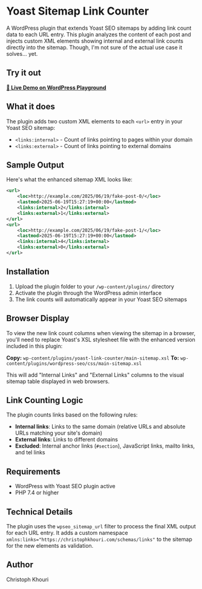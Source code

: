 # Yoast Sitemap Link Counter

A WordPress plugin that extends Yoast SEO sitemaps by adding link count data to each URL entry. This plugin analyzes the content of each post and injects custom XML elements showing internal and external link counts directly into the sitemap. Though, I'm not sure of the actual use case it solves... yet.

## Try it out

**[🚀 Live Demo on WordPress Playground](https://playground.wordpress.net/?blueprint-url=https://raw.githubusercontent.com/stoph/yoast-sitemap-link-counter/refs/heads/main/blueprints/blueprint.json)**

## What it does

The plugin adds two custom XML elements to each `<url>` entry in your Yoast SEO sitemap:

- `<links:internal>` - Count of links pointing to pages within your domain
- `<links:external>` - Count of links pointing to external domains

## Sample Output

Here's what the enhanced sitemap XML looks like:

```xml
<url>
    <loc>http://example.com/2025/06/19/fake-post-0/</loc>
    <lastmod>2025-06-19T15:27:19+00:00</lastmod>
    <links:internal>2</links:internal>
    <links:external>1</links:external>
</url>
<url>
    <loc>http://example.com/2025/06/19/fake-post-1/</loc>
    <lastmod>2025-06-19T15:27:19+00:00</lastmod>
    <links:internal>4</links:internal>
    <links:external>0</links:external>
</url>
```

## Installation

1. Upload the plugin folder to your `/wp-content/plugins/` directory
2. Activate the plugin through the WordPress admin interface
3. The link counts will automatically appear in your Yoast SEO sitemaps

## Browser Display

To view the new link count columns when viewing the sitemap in a browser, you'll need to replace Yoast's XSL stylesheet file with the enhanced version included in this plugin:

**Copy:** `wp-content/plugins/yoast-link-counter/main-sitemap.xsl`
**To:** `wp-content/plugins/wordpress-seo/css/main-sitemap.xsl`

This will add "Internal Links" and "External Links" columns to the visual sitemap table displayed in web browsers.

## Link Counting Logic

The plugin counts links based on the following rules:

- **Internal links**: Links to the same domain (relative URLs and absolute URLs matching your site's domain)
- **External links**: Links to different domains
- **Excluded**: Internal anchor links (`#section`), JavaScript links, mailto links, and tel links

## Requirements

- WordPress with Yoast SEO plugin active
- PHP 7.4 or higher

## Technical Details

The plugin uses the `wpseo_sitemap_url` filter to process the final XML output for each URL entry. It adds a custom namespace `xmlns:links="https://christophkhouri.com/schemas/links"` to the sitemap for the new elements as validation.

## Author

Christoph Khouri 